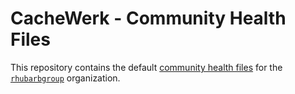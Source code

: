 # CacheWerk - Community Health Files

This repository contains the default [community health files](https://help.github.com/en/github/building-a-strong-community/creating-a-default-community-health-file) for the [`rhubarbgroup`](https://github.com/rhubarbgroup) organization.
